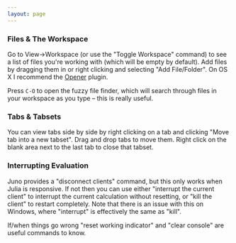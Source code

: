 ```yaml
---
layout: page
---
```

### Files & The Workspace

Go to View->Workspace (or use the "Toggle Workspace" command) to see a list of files you're working with (which will be empty by default). Add files by dragging them in or right clicking and selecting "Add File/Folder". On OS X I recommend the [Opener](https://github.com/eldargab/LT-Opener) plugin.

Press `C-O` to open the fuzzy file finder, which will search through files in your workspace as you type – this is really useful.

### Tabs & Tabsets

You can view tabs side by side by right clicking on a tab and clicking "Move tab into a new tabset". Drag and drop tabs to move them. Right click on the blank area next to the last tab to close that tabset.

### Interrupting Evaluation

Juno provides a "disconnect clients" command, but this only works when Julia is responsive. If not then you can use either "interrupt the current client" to interrupt the current calculation without resetting, or "kill the client" to restart completely. Note that there is an issue with this on Windows, where "interrupt" is effectively the same as "kill".

If/when things go wrong "reset working indicator" and "clear console" are useful commands to know.
